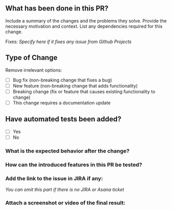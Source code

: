 ## What has been done in this PR?

Include a summary of the changes and the problems they solve. Provide the necessary motivation and context. List any dependencies required for this change.

Fixes: *Specify here if it fixes any issue from Github Projects*

## Type of Change

Remove irrelevant options:

- [ ] Bug fix (non-breaking change that fixes a bug)
- [ ] New feature (non-breaking change that adds functionality)
- [ ] Breaking change (fix or feature that causes existing functionality to change)
- [ ] This change requires a documentation update

## Have automated tests been added?

- [ ] Yes
- [ ] No

### What is the expected behavior after the change?

### How can the introduced features in this PR be tested?

### Add the link to the issue in JIRA if any:

*You can omit this part if there is no JIRA or Asana ticket*

### Attach a screenshot or video of the final result:
